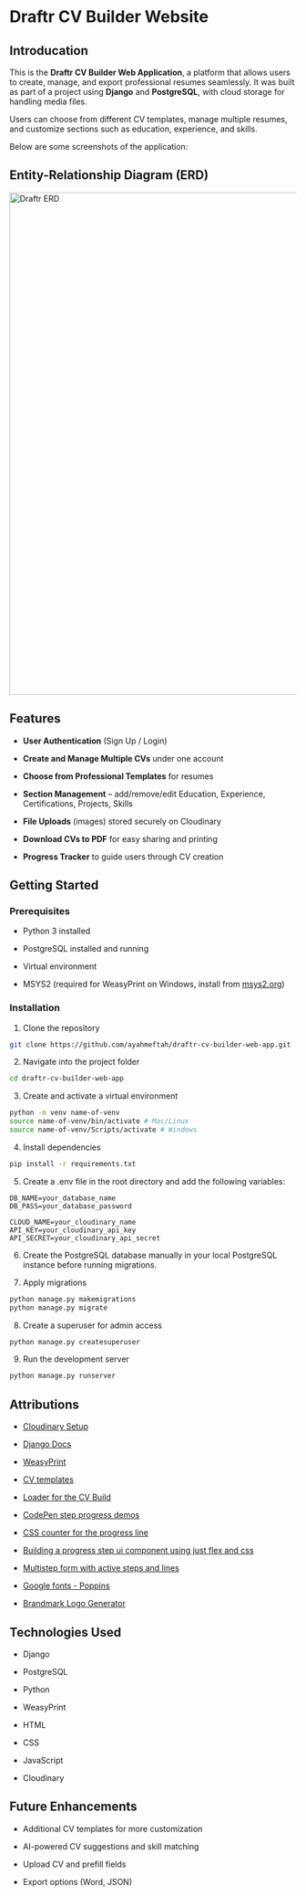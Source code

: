 # Draftr CV Builder Website

## Introducation
This is the **Draftr CV Builder Web Application**, a platform that allows users to create, manage, and export professional resumes seamlessly.
It was built as part of a project using **Django** and **PostgreSQL**, with cloud storage for handling media files.

Users can choose from different CV templates, manage multiple resumes, and customize sections such as education, experience, and skills.

Below are some screenshots of the application:

## Entity-Relationship Diagram (ERD)

<img width="1619" height="880" alt="Draftr ERD" src="https://github.com/user-attachments/assets/f01fec1b-7ea1-4c1f-993f-b6f1d398b084" />


## Features

- **User Authentication** (Sign Up / Login)

- **Create and Manage Multiple CVs** under one account

- **Choose from Professional Templates** for resumes

- **Section Management** – add/remove/edit Education, Experience, Certifications, Projects, Skills

- **File Uploads** (images) stored securely on Cloudinary

- **Download CVs to PDF** for easy sharing and printing

- **Progress Tracker** to guide users through CV creation


## Getting Started

### Prerequisites

- Python 3 installed

- PostgreSQL installed and running

- Virtual environment

- MSYS2 (required for WeasyPrint on Windows, install from [msys2.org](https://www.msys2.org/))

### Installation

1. Clone the repository

```bash
git clone https://github.com/ayahmeftah/draftr-cv-builder-web-app.git  
```

2. Navigate into the project folder

```bash
cd draftr-cv-builder-web-app  
```

3. Create and activate a virtual environment
```bash
python -m venv name-of-venv
source name-of-venv/bin/activate # Mac/Linux
source name-of-venv/Scripts/activate # Windows
```

4. Install dependencies
```bash
pip install -r requirements.txt
```

5. Create a .env file in the root directory and add the following variables:
```env
DB_NAME=your_database_name
DB_PASS=your_database_password

CLOUD_NAME=your_cloudinary_name
API_KEY=your_cloudinary_api_key
API_SECRET=your_cloudinary_api_secret
```

6. Create the PostgreSQL database manually in your local PostgreSQL instance before running migrations.

7. Apply migrations
```bash
python manage.py makemigrations
python manage.py migrate
```

8. Create a superuser for admin access
```bash
python manage.py createsuperuser
```

9. Run the development server
```bash
python manage.py runserver
```


## Attributions

- [Cloudinary Setup](https://cloudinary.com/blog/managing-media-files-in-django)

- [Django Docs](https://docs.djangoproject.com/en/5.2/)

- [WeasyPrint](https://pypi.org/project/weasyprint/)

- [CV templates](https://devsnap.me/html-resume-templates)

- [Loader for the CV Build](https://uiverse.io/Nawsome/curly-goose-54)

- [CodePen step progress demos](https://codepen.io/search/pens?q=step+progress+bar)

- [CSS counter for the progress line](https://developer.mozilla.org/en-US/docs/Web/CSS/CSS_counter_styles/Using_CSS_counters)

- [Building a progress step ui component using just flex and css](https://stackoverflow.com/questions/51119726/building-a-progress-step-ui-component-using-just-flex-and-css-help-w-labeling)

- [Multistep form with active steps and lines](https://stackoverflow.com/questions/46465744/multistep-form-with-active-steps-and-lines)

- [Google fonts - Poppins](https://fonts.google.com/specimen/Poppins)

- [Brandmark Logo Generator](https://app.brandmark.io/v3/)


## Technologies Used

- Django 

- PostgreSQL

- Python 

- WeasyPrint

- HTML

- CSS

- JavaScript

- Cloudinary 


## Future Enhancements

- Additional CV templates for more customization

- AI-powered CV suggestions and skill matching

- Upload CV and prefill fields

- Export options (Word, JSON)


